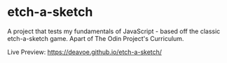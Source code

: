 # etch-a-sketch

A project that tests my fundamentals of JavaScript - based off the classic etch-a-sketch game.
Apart of The Odin Project's Curriculum.

Live Preview: https://deavoe.github.io/etch-a-sketch/